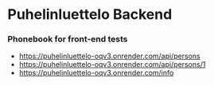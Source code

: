 # Puhelinluettelo Backend 

### Phonebook for front-end tests

* https://puhelinluettelo-oqv3.onrender.com/api/persons
* https://puhelinluettelo-oqv3.onrender.com/api/persons/1
* https://puhelinluettelo-oqv3.onrender.com/info


